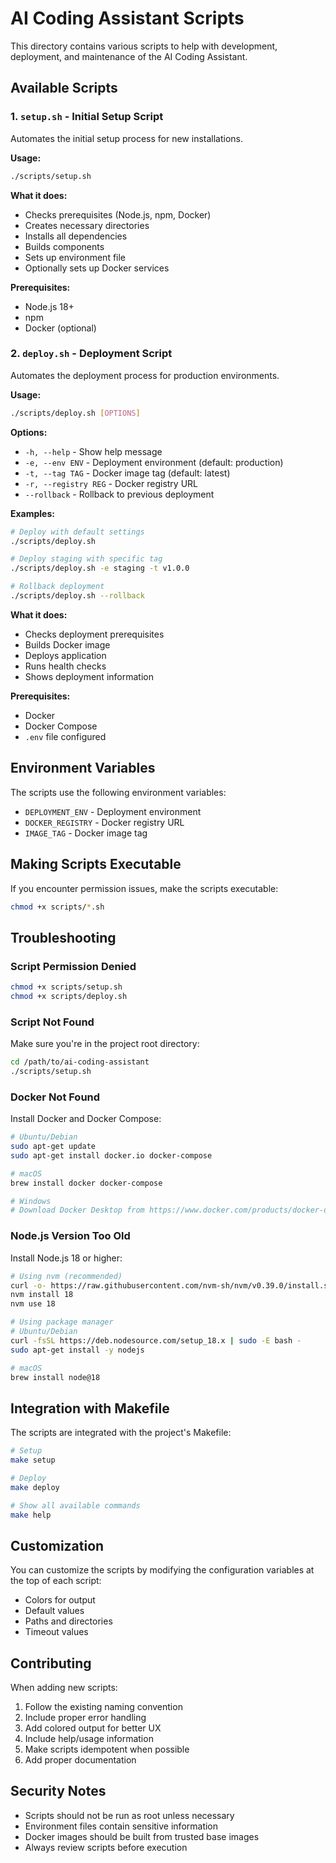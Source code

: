 # AI Coding Assistant Scripts

This directory contains various scripts to help with development, deployment, and maintenance of the AI Coding Assistant.

## Available Scripts

### 1. `setup.sh` - Initial Setup Script

Automates the initial setup process for new installations.

**Usage:**
```bash
./scripts/setup.sh
```

**What it does:**
- Checks prerequisites (Node.js, npm, Docker)
- Creates necessary directories
- Installs all dependencies
- Builds components
- Sets up environment file
- Optionally sets up Docker services

**Prerequisites:**
- Node.js 18+
- npm
- Docker (optional)

### 2. `deploy.sh` - Deployment Script

Automates the deployment process for production environments.

**Usage:**
```bash
./scripts/deploy.sh [OPTIONS]
```

**Options:**
- `-h, --help` - Show help message
- `-e, --env ENV` - Deployment environment (default: production)
- `-t, --tag TAG` - Docker image tag (default: latest)
- `-r, --registry REG` - Docker registry URL
- `--rollback` - Rollback to previous deployment

**Examples:**
```bash
# Deploy with default settings
./scripts/deploy.sh

# Deploy staging with specific tag
./scripts/deploy.sh -e staging -t v1.0.0

# Rollback deployment
./scripts/deploy.sh --rollback
```

**What it does:**
- Checks deployment prerequisites
- Builds Docker image
- Deploys application
- Runs health checks
- Shows deployment information

**Prerequisites:**
- Docker
- Docker Compose
- `.env` file configured

## Environment Variables

The scripts use the following environment variables:

- `DEPLOYMENT_ENV` - Deployment environment
- `DOCKER_REGISTRY` - Docker registry URL
- `IMAGE_TAG` - Docker image tag

## Making Scripts Executable

If you encounter permission issues, make the scripts executable:

```bash
chmod +x scripts/*.sh
```

## Troubleshooting

### Script Permission Denied
```bash
chmod +x scripts/setup.sh
chmod +x scripts/deploy.sh
```

### Script Not Found
Make sure you're in the project root directory:
```bash
cd /path/to/ai-coding-assistant
./scripts/setup.sh
```

### Docker Not Found
Install Docker and Docker Compose:
```bash
# Ubuntu/Debian
sudo apt-get update
sudo apt-get install docker.io docker-compose

# macOS
brew install docker docker-compose

# Windows
# Download Docker Desktop from https://www.docker.com/products/docker-desktop
```

### Node.js Version Too Old
Install Node.js 18 or higher:
```bash
# Using nvm (recommended)
curl -o- https://raw.githubusercontent.com/nvm-sh/nvm/v0.39.0/install.sh | bash
nvm install 18
nvm use 18

# Using package manager
# Ubuntu/Debian
curl -fsSL https://deb.nodesource.com/setup_18.x | sudo -E bash -
sudo apt-get install -y nodejs

# macOS
brew install node@18
```

## Integration with Makefile

The scripts are integrated with the project's Makefile:

```bash
# Setup
make setup

# Deploy
make deploy

# Show all available commands
make help
```

## Customization

You can customize the scripts by modifying the configuration variables at the top of each script:

- Colors for output
- Default values
- Paths and directories
- Timeout values

## Contributing

When adding new scripts:

1. Follow the existing naming convention
2. Include proper error handling
3. Add colored output for better UX
4. Include help/usage information
5. Make scripts idempotent when possible
6. Add proper documentation

## Security Notes

- Scripts should not be run as root unless necessary
- Environment files contain sensitive information
- Docker images should be built from trusted base images
- Always review scripts before execution